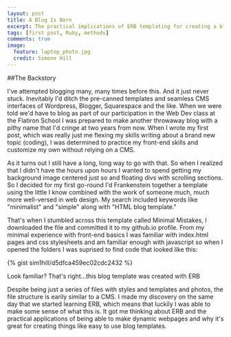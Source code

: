 ```yaml
---
layout: post
title: A Blog Is Born
excerpt: The practical implications of ERB templating for creating a blog template.
tags: [first post, Ruby, methods]
comments: true
image:
  feature: laptop_photo.jpg
  credit: Simone Hill
---
```


##The Backstory

I've attempted blogging many, many times before this. And it just never stuck. Inevitably I'd ditch the pre-canned templates and seamless CMS interfaces of Wordpress, Blogger, Squarespace and the like. When we were told we'd have to blog as part of our participation in the Web Dev class at the Flatiron School I was prepared to make another throwaway blog with a pithy name that I'd cringe at two years from now. When I wrote my first post, which was really just me flexing my skills writing about a brand new topic (coding), I was determined to practice my front-end skills and customize my own without relying on a CMS. 

As it turns out I still have a long, long way to go with that. So when I realized that I didn't have the hours upon hours I wanted to spend getting my background image centered just so and floating divs with scrolling sections. So I decided for my first go-round I'd Frankenstein together a template using the little I know combined with the work of someone much, much more well-versed in web design. My search included keywords like "minimalist" and "simple" along with "HTML blog template."

That's when I stumbled across this template called Minimal Mistakes, I downloaded the file and committed it to my github.io profile. From my minimal experience with front-end basics I was familiar with index.html pages and css stylesheets and am familiar enough with javascript so when I opened the folders I was suprised to find code that looked like this: 

{% gist sim1hill/d5dfca459ec02cdc2432 %}

Look familiar? That's right...this blog template was created with ERB 

Despite being just a series of files with styles and templates and photos, the file structure is earily similar to a CMS. I made my discovery on the same day that we started learning ERB, which means that luckily I was able to make some sense of what this is. It got me thinking about ERB and the practical applications of being able to make dynamic webpages and why it's great for creating things like easy to use blog templates. 

